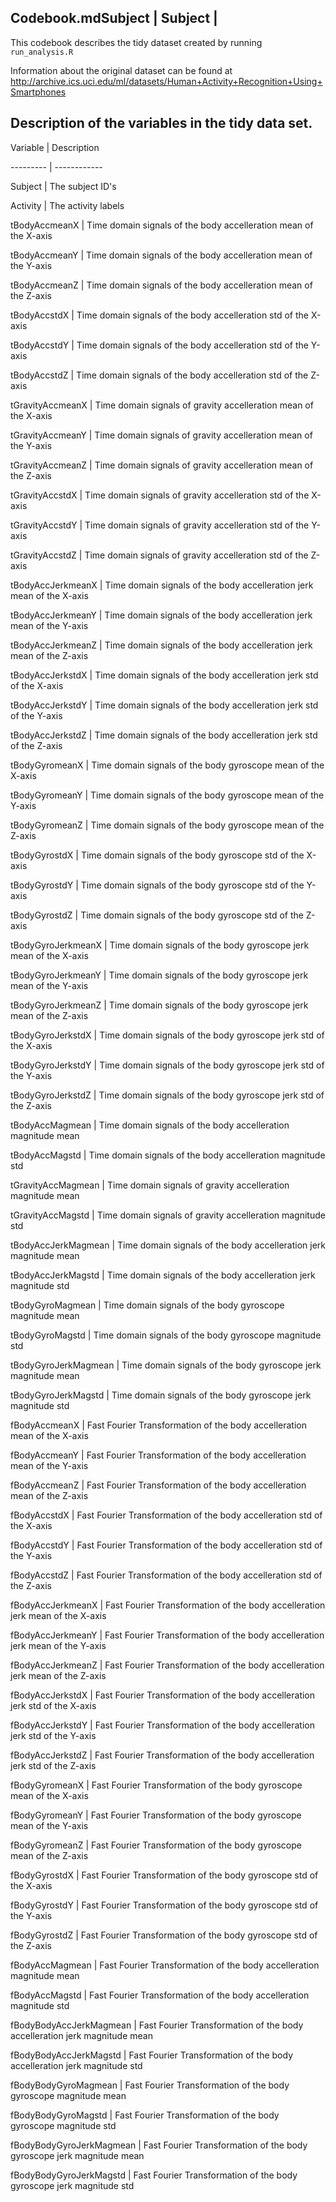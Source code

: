 ## Codebook.mdSubject | Subject |

This codebook describes the tidy dataset created by running `run_analysis.R`

Information about the original dataset can be found at http://archive.ics.uci.edu/ml/datasets/Human+Activity+Recognition+Using+Smartphones

## Description of the variables in the tidy data set.

Variable | Description

--------- | ------------

Subject | The subject ID's 

Activity | The activity labels

tBodyAccmeanX | Time domain signals of the body accelleration mean of the X-axis

tBodyAccmeanY | Time domain signals of the body accelleration mean of the Y-axis

tBodyAccmeanZ | Time domain signals of the body accelleration mean of the Z-axis

tBodyAccstdX | Time domain signals of the body accelleration std of the X-axis

tBodyAccstdY | Time domain signals of the body accelleration std of the Y-axis

tBodyAccstdZ | Time domain signals of the body accelleration std of the Z-axis

tGravityAccmeanX | Time domain signals of gravity accelleration mean of the X-axis

tGravityAccmeanY | Time domain signals of gravity accelleration mean of the Y-axis

tGravityAccmeanZ | Time domain signals of gravity accelleration mean of the Z-axis

tGravityAccstdX | Time domain signals of gravity accelleration std of the X-axis

tGravityAccstdY | Time domain signals of gravity accelleration std of the Y-axis

tGravityAccstdZ | Time domain signals of gravity accelleration std of the Z-axis

tBodyAccJerkmeanX | Time domain signals of the body accelleration jerk mean of the X-axis

tBodyAccJerkmeanY | Time domain signals of the body accelleration jerk mean of the Y-axis

tBodyAccJerkmeanZ | Time domain signals of the body accelleration jerk mean of the Z-axis

tBodyAccJerkstdX | Time domain signals of the body accelleration jerk std of the X-axis

tBodyAccJerkstdY | Time domain signals of the body accelleration jerk std of the Y-axis

tBodyAccJerkstdZ | Time domain signals of the body accelleration jerk std of the Z-axis

tBodyGyromeanX | Time domain signals of the body gyroscope mean of the X-axis

tBodyGyromeanY | Time domain signals of the body gyroscope mean of the Y-axis

tBodyGyromeanZ | Time domain signals of the body gyroscope mean of the Z-axis

tBodyGyrostdX | Time domain signals of the body gyroscope std of the X-axis

tBodyGyrostdY | Time domain signals of the body gyroscope std of the Y-axis

tBodyGyrostdZ | Time domain signals of the body gyroscope std of the Z-axis

tBodyGyroJerkmeanX | Time domain signals of the body gyroscope jerk mean of the X-axis

tBodyGyroJerkmeanY | Time domain signals of the body gyroscope jerk mean of the Y-axis

tBodyGyroJerkmeanZ | Time domain signals of the body gyroscope jerk mean of the Z-axis

tBodyGyroJerkstdX | Time domain signals of the body gyroscope jerk std of the X-axis

tBodyGyroJerkstdY | Time domain signals of the body gyroscope jerk std of the Y-axis

tBodyGyroJerkstdZ | Time domain signals of the body gyroscope jerk std of the Z-axis

tBodyAccMagmean | Time domain signals of the body accelleration magnitude mean

tBodyAccMagstd | Time domain signals of the body accelleration magnitude std

tGravityAccMagmean | Time domain signals of gravity accelleration magnitude mean

tGravityAccMagstd | Time domain signals of gravity accelleration magnitude std

tBodyAccJerkMagmean | Time domain signals of the body accelleration jerk magnitude mean

tBodyAccJerkMagstd | Time domain signals of the body accelleration jerk magnitude std

tBodyGyroMagmean | Time domain signals of the body gyroscope magnitude mean

tBodyGyroMagstd | Time domain signals of the body gyroscope magnitude std

tBodyGyroJerkMagmean | Time domain signals of the body gyroscope jerk magnitude mean

tBodyGyroJerkMagstd | Time domain signals of the body gyroscope jerk magnitude std

fBodyAccmeanX | Fast Fourier Transformation of the body accelleration mean of the X-axis

fBodyAccmeanY | Fast Fourier Transformation of the body accelleration mean of the Y-axis

fBodyAccmeanZ | Fast Fourier Transformation of the body accelleration mean of the Z-axis

fBodyAccstdX | Fast Fourier Transformation of the body accelleration std of the X-axis

fBodyAccstdY | Fast Fourier Transformation of the body accelleration std of the Y-axis

fBodyAccstdZ | Fast Fourier Transformation of the body accelleration std of the Z-axis

fBodyAccJerkmeanX | Fast Fourier Transformation of the body accelleration jerk mean of the X-axis

fBodyAccJerkmeanY | Fast Fourier Transformation of the body accelleration jerk mean of the Y-axis

fBodyAccJerkmeanZ | Fast Fourier Transformation of the body accelleration jerk mean of the Z-axis

fBodyAccJerkstdX | Fast Fourier Transformation of the body accelleration jerk std of the X-axis

fBodyAccJerkstdY | Fast Fourier Transformation of the body accelleration jerk std of the Y-axis

fBodyAccJerkstdZ | Fast Fourier Transformation of the body accelleration jerk std of the Z-axis

fBodyGyromeanX | Fast Fourier Transformation of the body gyroscope mean of the X-axis

fBodyGyromeanY | Fast Fourier Transformation of the body gyroscope mean of the Y-axis

fBodyGyromeanZ | Fast Fourier Transformation of the body gyroscope mean of the Z-axis

fBodyGyrostdX | Fast Fourier Transformation of the body gyroscope std of the X-axis

fBodyGyrostdY | Fast Fourier Transformation of the body gyroscope std of the Y-axis

fBodyGyrostdZ | Fast Fourier Transformation of the body gyroscope std of the Z-axis

fBodyAccMagmean | Fast Fourier Transformation of the body accelleration magnitude mean

fBodyAccMagstd | Fast Fourier Transformation of the body accelleration magnitude std

fBodyBodyAccJerkMagmean | Fast Fourier Transformation of the body accelleration jerk magnitude mean

fBodyBodyAccJerkMagstd | Fast Fourier Transformation of the body accelleration jerk magnitude std

fBodyBodyGyroMagmean | Fast Fourier Transformation of the body gyroscope magnitude mean

fBodyBodyGyroMagstd | Fast Fourier Transformation of the body gyroscope magnitude std

fBodyBodyGyroJerkMagmean | Fast Fourier Transformation of the body gyroscope jerk magnitude mean

fBodyBodyGyroJerkMagstd | Fast Fourier Transformation of the body gyroscope jerk magnitude std


